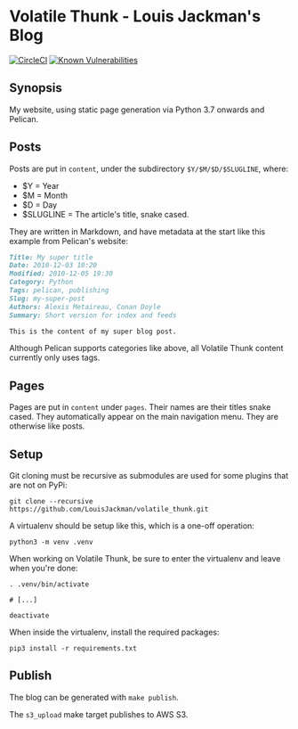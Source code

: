 # Volatile Thunk - Louis Jackman's Blog

[![CircleCI](https://circleci.com/gh/LouisJackman/volatile_thunk.svg?style=svg)](https://circleci.com/gh/LouisJackman/volatile_thunk) [![Known Vulnerabilities](https://snyk.io/test/github/LouisJackman/volatile_thunk/badge.svg)](https://snyk.io/test/github/LouisJackman/volatile_thunk)

## Synopsis

My website, using static page generation via Python 3.7 onwards and Pelican.

## Posts

Posts are put in `content`, under the subdirectory `$Y/$M/$D/$SLUGLINE`, where:

* $Y = Year
* $M = Month
* $D = Day
* $SLUGLINE = The article's title, snake cased.

They are written in Markdown, and have metadata at the start like this
example from Pelican's website:

```markdown
Title: My super title
Date: 2010-12-03 10:20
Modified: 2010-12-05 19:30
Category: Python
Tags: pelican, publishing
Slug: my-super-post
Authors: Alexis Metaireau, Conan Doyle
Summary: Short version for index and feeds

This is the content of my super blog post.
```

Although Pelican supports categories like above, all Volatile Thunk content
currently only uses tags.

## Pages

Pages are put in `content` under `pages`. Their names are their titles snake
cased. They automatically appear on the main navigation menu. They are otherwise
like posts.

## Setup

Git cloning must be recursive as submodules are used for some plugins that are
not on PyPi:
```shell
git clone --recursive https://github.com/LouisJackman/volatile_thunk.git
```

A virtualenv should be setup like this, which is a one-off operation:
```shell
python3 -m venv .venv
```

When working on Volatile Thunk, be sure to enter the virtualenv and leave when
you're done:
```shell
. .venv/bin/activate

# [...]

deactivate
```

When inside the virtualenv, install the required packages:
```shell
pip3 install -r requirements.txt
```

## Publish

The blog can be generated with `make publish`.

The `s3_upload` make target publishes to AWS S3.
